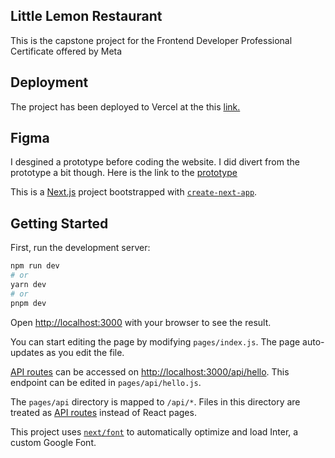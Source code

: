 ## Little Lemon Restaurant

This is the capstone project for the Frontend Developer Professional Certificate offered by Meta

## Deployment

The project has been deployed to Vercel at the this [link.](https://little-lemon-restaurant-1u8diuog9-kowais915.vercel.app/)


## Figma
I desgined a prototype before coding the website. I did divert from the prototype a  bit though. Here is the link to the [prototype](https://www.figma.com/file/ZOhY28LH5fknJ5tqZelrcT/Little-Lemon?type=design&node-id=4%3A36&t=5PoMoFvuGNe6DEit-1)


This is a [Next.js](https://nextjs.org/) project bootstrapped with [`create-next-app`](https://github.com/vercel/next.js/tree/canary/packages/create-next-app).

## Getting Started

First, run the development server:

```bash
npm run dev
# or
yarn dev
# or
pnpm dev
```

Open [http://localhost:3000](http://localhost:3000) with your browser to see the result.

You can start editing the page by modifying `pages/index.js`. The page auto-updates as you edit the file.

[API routes](https://nextjs.org/docs/api-routes/introduction) can be accessed on [http://localhost:3000/api/hello](http://localhost:3000/api/hello). This endpoint can be edited in `pages/api/hello.js`.

The `pages/api` directory is mapped to `/api/*`. Files in this directory are treated as [API routes](https://nextjs.org/docs/api-routes/introduction) instead of React pages.

This project uses [`next/font`](https://nextjs.org/docs/basic-features/font-optimization) to automatically optimize and load Inter, a custom Google Font.

